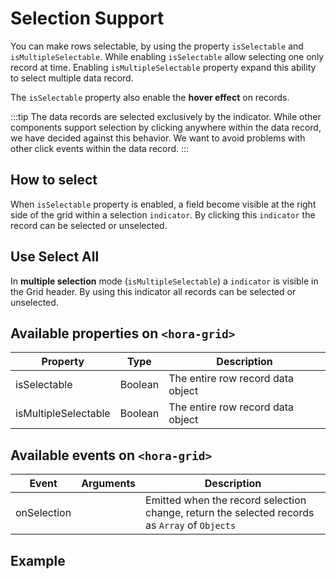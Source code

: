 # Selection Support

You can make rows selectable, by using the property `isSelectable` and `isMultipleSelectable`.
While enabling `isSelectable` allow selecting one only record at time. Enabling `isMultipleSelectable` property
expand this ability to select multiple data record.

The `isSelectable` property also enable the **hover effect** on records.

:::tip
The data records are selected exclusively by the indicator. While other components
support selection by clicking anywhere within the data record, we have decided against this behavior.
We want to avoid problems with other click events within the data record.
:::

## How to select

When `isSelectable` property is enabled, a field become visible at the right side of the grid within a selection `indicator`.
By clicking this `indicator` the record can be selected or unselected.

## Use Select All

In **multiple selection** mode (`isMultipleSelectable`) a `indicator` is visible in the Grid header. By using this indicator all records can be selected or unselected.

## Available properties on `<hora-grid>`

| Property             | Type              | Description                                             |
| -------------------- | ----------------- | ------------------------------------------------------- |
| isSelectable         | Boolean           | The entire row record data object                       |
| isMultipleSelectable | Boolean           | The entire row record data object                       |

## Available events on `<hora-grid>`

| Event             | Arguments         | Description                                             |
| ----------------- | ----------------- | ------------------------------------------------------- |
| onSelection       |                   | Emitted when the record selection change, return the selected records as `Array` of `Objects` |

## Example

<SelectionExample />

<script setup>
  import SelectionExample from './examples/SelectionExample.vue'
</script>
